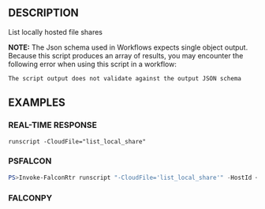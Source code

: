 ## DESCRIPTION
List locally hosted file shares

**NOTE:** The Json schema used in Workflows expects single object output. Because this script produces an array of
results, you may encounter the following error when using this script in a workflow:

```The script output does not validate against the output JSON schema```

## EXAMPLES

### REAL-TIME RESPONSE
```
runscript -CloudFile="list_local_share"
```
### PSFALCON
```powershell
PS>Invoke-FalconRtr runscript "-CloudFile='list_local_share'" -HostId <id>, <id>
```
### FALCONPY